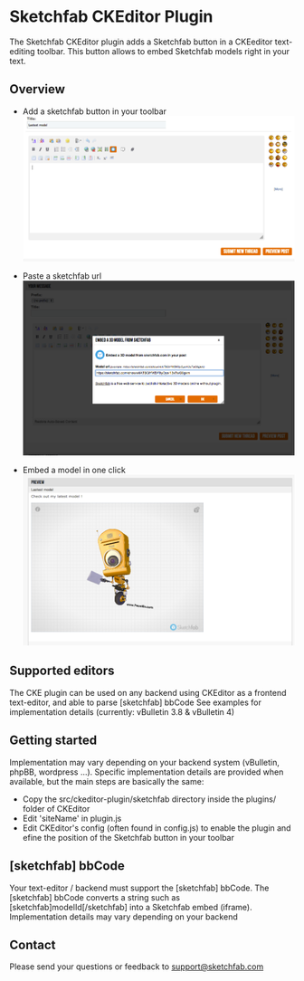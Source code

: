 Sketchfab CKEditor Plugin
=========================

The Sketchfab CKEditor plugin adds a Sketchfab button in a CKEeditor text-editing toolbar.
This button allows to embed Sketchfab models right in your text.

Overview
--------

- Add a sketchfab button in your toolbar
![Add a sketchfab button in your toolbar](/examples/blenderartist/button.png)

- Paste a sketchfab url
![Sketchfab CKE Plugin dialog](/examples/blenderartist/dialog.png)

- Embed a model in one click
![Sketchfab embed in a post](/examples/blenderartist/preview.png)


Supported editors
-----------------
The CKE plugin can be used on any backend using CKEditor as a frontend text-editor, and able to parse [sketchfab] bbCode
See examples for implementation details (currently: vBulletin 3.8 & vBulletin 4)

Getting started
---------------

Implementation may vary depending on your backend system (vBulletin, phpBB, wordpress ...).
Specific implementation details are provided when available, but the main steps are basically the same:

- Copy the src/ckeditor-plugin/sketchfab directory inside the plugins/ folder of CKEditor
- Edit 'siteName' in plugin.js
- Edit CKEditor's config (often found in config.js) to enable the plugin and efine the position of the Sketchfab button in your toolbar


[sketchfab] bbCode
------------------
Your text-editor / backend must support the [sketchfab] bbCode.
The [sketchfab] bbCode converts a string such as [sketchfab]modelId[/sketchfab] into a Sketchfab embed (iframe).
Implementation details may vary depending on your backend

Contact
-------
Please send your questions or feedback to support@sketchfab.com
